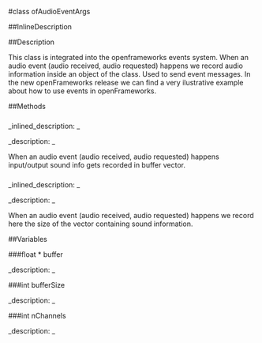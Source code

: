 #class ofAudioEventArgs


##InlineDescription








##Description

This class is integrated into the openframeworks events system. When an audio event (audio received, audio requested) happens we record audio  information inside an object of the class. Used to send event messages. In the new openFrameworks release we can find a very ilustrative example about how to use events in openFrameworks.





##Methods



### 

<!--
_syntax: _
_name: buffer_
_returns: _
_returns_description: _
_parameters: _
_access: public_
_version_started: 006_
_version_deprecated: _
_summary: _
_constant: False_
_static: False_
_visible: True_
_advanced: False_
-->

_inlined_description: _







_description: _


When an audio event (audio received, audio requested) happens input/output sound info gets recorded in buffer vector.







<!----------------------------------------------------------------------------->

### 

<!--
_syntax: _
_name: bufferSize_
_returns: _
_returns_description: _
_parameters: _
_access: public_
_version_started: 006_
_version_deprecated: _
_summary: _
_constant: False_
_static: False_
_visible: True_
_advanced: False_
-->

_inlined_description: _







_description: _


When an audio event (audio received, audio requested) happens we record here the size of the vector containing sound information.







<!----------------------------------------------------------------------------->

##Variables



###float * buffer

<!--
_name: buffer_
_type: float *_
_access: public_
_version_started: 0073_
_version_deprecated: _
_summary: _
_visible: True_
_constant: True_
_advanced: False_
-->

_description: _








<!----------------------------------------------------------------------------->

###int bufferSize

<!--
_name: bufferSize_
_type: int_
_access: public_
_version_started: 0073_
_version_deprecated: _
_summary: _
_visible: True_
_constant: True_
_advanced: False_
-->

_description: _








<!----------------------------------------------------------------------------->

###int nChannels

<!--
_name: nChannels_
_type: int_
_access: public_
_version_started: 0073_
_version_deprecated: _
_summary: _
_visible: True_
_constant: True_
_advanced: False_
-->

_description: _








<!----------------------------------------------------------------------------->

